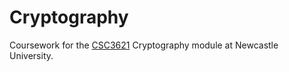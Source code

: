 Cryptography
============

Coursework for the
[CSC3621](http://www.ncl.ac.uk/module-catalogue/module.php?code=CSC3621)
Cryptography module at Newcastle University.
